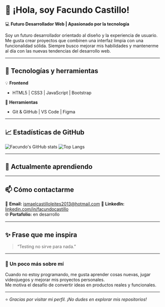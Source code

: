 # 👋 ¡Hola, soy Facundo Castillo!

💻 **Futuro Desarrollador Web | Apasionado por la tecnología**

Soy un futuro desarrollador orientado al diseño y la experiencia de usuario. Me gusta crear proyectos que combinen una interfaz limpia con una funcionalidad sólida. Siempre busco mejorar mis habilidades y mantenerme al día con las nuevas tendencias del desarrollo web.

---

## 🚀 Tecnologías y herramientas

💡 **Frontend**
- HTML5 | CSS3 | JavaScript | Bootstrap  

🧰 **Herramientas**
- Git & GitHub | VS Code | Figma 

---

## 📈 Estadísticas de GitHub

![Facundo's GitHub stats](https://github-readme-stats.vercel.app/api?username=facundocastillo98&show_icons=true&theme=tokyonight)
![Top Langs](https://github-readme-stats.vercel.app/api/top-langs/?username=facundocastillo98&layout=compact&theme=tokyonight)

---

## 🌱 Actualmente aprendiendo

---

## 📫 Cómo contactarme
📧 **Email:** ismaelcastilloleites2013@hotmail.com
💼 **LinkedIn:** [linkedin.com/in/facundocastillo](https://linkedin.com/in/facundocastillo)  
🌐 **Portafolio:** en desarrollo

---

## ✨ Frase que me inspira
> “Testing no sirve para nada.”  

---

### 🧩 Un poco más sobre mí
Cuando no estoy programando, me gusta aprender cosas nuevas, jugar videojuegos y mejorar mis proyectos personales.  
Me motiva el desafío de convertir ideas en productos reales y funcionales.

---

⭐ *Gracias por visitar mi perfil. ¡No dudes en explorar mis repositorios!*  
